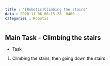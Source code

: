 ```yaml
---
title : "[Robotis]Climbing the stairs"
data : 2020-11-06 00:15:28 -0400
categories : Robotis
---
```

## Main Task - Climbing the stairs
- Task
1. Climbing the stairs, then going down the stairs